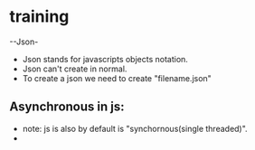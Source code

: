 # training
--Json-
- Json stands for javascripts objects notation.
- Json can't create in normal.
- To create a json we need to create "filename.json"


Asynchronous in js:
-------------------
- note: js is also by default is "synchornous(single threaded)".
- 